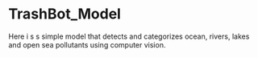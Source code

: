 # TrashBot_Model
Here i s s simple model that detects and categorizes ocean, rivers, lakes and open sea pollutants using computer vision.
